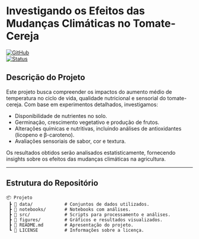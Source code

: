# **Investigando os Efeitos das Mudanças Climáticas no Tomate-Cereja**  
[![GitHub](https://img.shields.io/badge/Version-1.0-blue)](https://github.com/)  
[![Status](https://img.shields.io/badge/Status-Em%20Desenvolvimento-yellow)](https://github.com/)  

## **Descrição do Projeto**  
Este projeto busca compreender os impactos do aumento médio de temperatura no ciclo de vida, qualidade nutricional e sensorial do tomate-cereja. Com base em experimentos detalhados, investigamos:  
- Disponibilidade de nutrientes no solo.  
- Germinação, crescimento vegetativo e produção de frutos.  
- Alterações químicas e nutritivas, incluindo análises de antioxidantes (licopeno e β-caroteno).  
- Avaliações sensoriais de sabor, cor e textura.  

Os resultados obtidos serão analisados estatisticamente, fornecendo insights sobre os efeitos das mudanças climáticas na agricultura.

---

## **Estrutura do Repositório**  

```plaintext
📦 Projeto
 ┣ 📂 data/            # Conjuntos de dados utilizados.
 ┣ 📂 notebooks/       # Notebooks com análises.
 ┣ 📂 src/             # Scripts para processamento e análises.
 ┣ 📂 figures/         # Gráficos e resultados visualizados.
 ┣ 📜 README.md        # Apresentação do projeto.
 ┗ 📜 LICENSE          # Informações sobre a licença.
